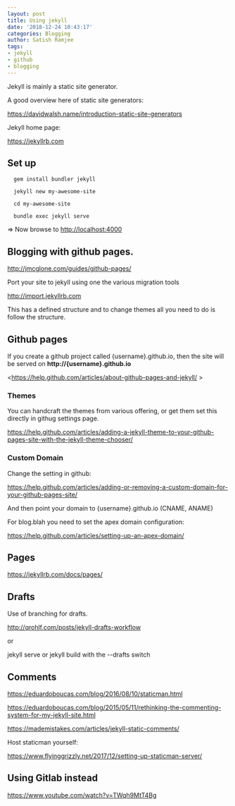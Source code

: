 ```yaml
---
layout: post
title: Using jekyll
date: '2018-12-24 10:43:17'
categories: Blogging
author: Satish Ramjee
tags:
- jekyll
- github 
- blogging
---
```


Jekyll is mainly a static site generator.

A good overview here of static site generators:

<https://davidwalsh.name/introduction-static-site-generators>


Jekyll home page:

<https://jekyllrb.com>



## Set up

```
  gem install bundler jekyll

  jekyll new my-awesome-site

  cd my-awesome-site

  bundle exec jekyll serve

```
=> Now browse to <http://localhost:4000>

## Blogging with github pages.

<http://jmcglone.com/guides/github-pages/>

Port your site to jekyll using one the various migration tools

<http://import.jekyllrb.com>

This has a defined structure and to change themes all you need to do is follow the structure.

## Github pages

If you create a github project called {username}.github.io, then the site will be served on **http://{username}.github.io**

<https://help.github.com/articles/about-github-pages-and-jekyll/ >


### Themes

You can handcraft the themes from various offering, or get them set this directly in githug settings page. 

<https://help.github.com/articles/adding-a-jekyll-theme-to-your-github-pages-site-with-the-jekyll-theme-chooser/>


### Custom Domain

Change the setting in github:

<https://help.github.com/articles/adding-or-removing-a-custom-domain-for-your-github-pages-site/>

And then point your domain to {username}.github.io (CNAME, ANAME)

For blog.blah you need to set the apex domain configuration:

<https://help.github.com/articles/setting-up-an-apex-domain/>


## Pages

<https://jekyllrb.com/docs/pages/>


## Drafts

Use of branching for drafts.

<http://qrohlf.com/posts/jekyll-drafts-workflow>

or 

jekyll serve or jekyll build with the --drafts switch


## Comments

<https://eduardoboucas.com/blog/2016/08/10/staticman.html>

<https://eduardoboucas.com/blog/2015/05/11/rethinking-the-commenting-system-for-my-jekyll-site.html>

<https://mademistakes.com/articles/jekyll-static-comments/>

Host staticman yourself:

https://www.flyinggrizzly.net/2017/12/setting-up-staticman-server/





## Using Gitlab instead

<https://www.youtube.com/watch?v=TWqh9MtT4Bg>


